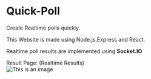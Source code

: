 # Quick-Poll
Create Realtime polls quickly.

This Website is made using Node.js,Express and React.

Realtime poll results are implemented using **Socket.IO**

Result Page:
(Realtime Results) <br />
![This is an image](https://i.ibb.co/XZJH9Qn/ezgif-6-c29d6502e5e9.gif)
